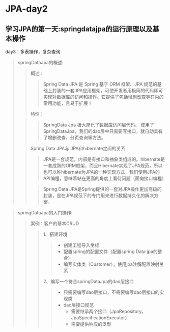 # JPA-day2

## 学习JPA的第一天:springdatajpa的运行原理以及基本操作
 day3：多表操作，复杂查询
> springDataJpa的概述:
>>
>> 概述：
>>> Spring Data JPA 是 Spring 基于 ORM 框架、JPA 规范的基础上封装的一套JPA应用框架，可使开发者用极简的代码即可实现对数据库的访问和操作。它提供了包括增删改查等在内的常用功能，且易于扩展！
>>
>> 特性：
>>> SpringData Jpa 极大简化了数据库访问层代码。 使用了SpringDataJpa，我们的dao层中只需要写接口，就自动具有了增删改查、分页查询等方法。
>>
>> Spring Data JPA与 JPA和hibernate之间的关系
>>> JPA是一套规范，内部是有接口和抽象类组成的。hibernate是一套成熟的ORM框架，而且Hibernate实现了JPA规范，所以也可以称hibernate为JPA的一种实现方式，我们使用JPA的API编程，意味着站在更高的角度上看待问题（面向接口编程）
>>
>>> Spring Data JPA是Spring提供的一套对JPA操作更加高级的封装，是在JPA规范下的专门用来进行数据持久化的解决方案。
>>


> springDataJpa的入门操作:
>>
>> 案例：客户的基本CRUD
>>> 1、搭建环境
>>>> * 创建工程导入坐标
>>>> * 配置spring的配置文件（配置spring Data jpa的整合）
>>>> * 编写实体类（Customer），使用jpa注解配置映射关系  
>>>
>>> 2、编写一个符合springDataJpa的dao层接口
>>>> * 只需要编写dao层接口，不需要编写dao层接口的实现类
>>>> * dao层接口规范
>>>>    * 需要继承两个接口（JpaRepository，JpaSpecificationExecutor）
>>>>    * 需要提供响应的泛型
>>


